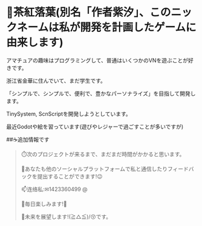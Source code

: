 # 🍂茶紅落葉(別名「作者紫汐」、このニックネームは私が開発を計画したゲームに由来します)

アマチュアの趣味はプログラミングして、普通はいくつかのVNを遊ぶことが好きです。

浙江省金華に住んでいて、まだ学生です。

「シンプルで、シンプルで、便利で、豊かなパーソナライズ」を目指して開発します。

TinySystem, ScnScriptを開発しようとしています。

最近Godotや絵を習っています(遊びやレジャーで過ごすことが多いですが)

##☕追加情報です
>
>⏱️次のプロジェクトが来るまで、まだまだ時間がかかると思います。
>
>💬あなたも他のソーシャルプラットフォームで私と通信したりフィードバックを提出することができます!😉
>
>📫连络私:✉1423360499 @
>
>🎇毎日楽しみます!🎉
>
>🌈未来を展望します!(≧△≦)/😚です。
